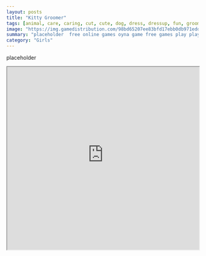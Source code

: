 ```yaml
---
layout: posts
title: "Kitty Groomer"
tags: [animal, care, caring, cut, cute, dog, dress, dressup, fun, groom, groomer, hair, pet, puppy, free, online, games, oyna, game, free, games, play, play, games]
image: "https://img.gamedistribution.com/98bd65207ee83bfd17ebb0db971eddf9.jpg"
summary: "placeholder  free online games oyna game free games play play games"
category: "Girls"
---
```


placeholder

<iframe width="100%" height="480px;" src="https://flash.gamedistribution.com?game=98bd65207ee83bfd17ebb0db971eddf9"></iframe>